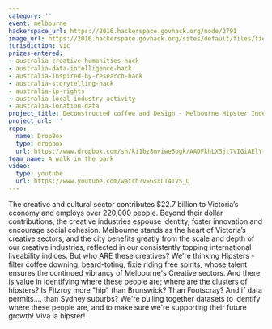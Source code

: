 ```yaml
---
category: ''
event: melbourne
hackerspace_url: https://2016.hackerspace.govhack.org/node/2791
image_url: https://2016.hackerspace.govhack.org/sites/default/files/field/image/Mista%20Hipsta.png
jurisdiction: vic
prizes-entered:
- australia-creative-humanities-hack
- australia-data-intelligence-hack
- australia-inspired-by-research-hack
- australia-storytelling-hack
- australia-ip-rights
- australia-local-industry-activity
- australia-location-data
project_title: Deconstructed coffee and Design - Melbourne Hipster Index
project_url: ''
repo:
  name: DropBox
  type: dropbox
  url: https://www.dropbox.com/sh/ki1bz8mviwe5ogk/AADFkhLX5jt7VIGiAElY-0-8a?dl=0
team_name: A walk in the park
video:
  type: youtube
  url: https://www.youtube.com/watch?v=GsxLT4TVS_U
---
```


The creative and cultural sector contributes $22.7 billion to Victoria’s economy and employs over 220,000 people. Beyond their dollar contributions, the creative industries espouse identity, foster innovation and encourage social cohesion. Melbourne stands as the heart of Victoria’s creative sectors, and the city benefits greatly from the scale and depth of our creative industries, reflected in our consistently topping international liveability indices.
But who ARE these creatives? We're thinking Hipsters - filter coffee downing, beard-toting, fixie riding free spirits, whose talent ensures the continued vibrancy of Melbourne's Creative sectors.
And there is value in identifying where these people are; where are the clusters of hipsters? Is Fitzroy more "hip" than Brunswick? Than Footscray? And if data permits.... than Sydney suburbs?
We're pulling together datasets to identify where these people are, and to make sure we're supporting their future growth! Viva la hipster!
